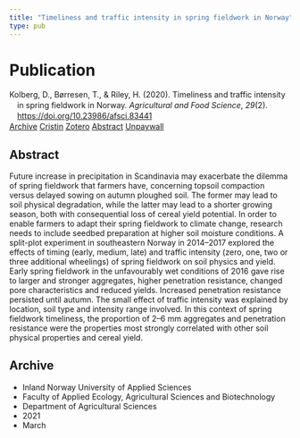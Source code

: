 ```yaml
---
title: "Timeliness and traffic intensity in spring fieldwork in Norway"
type: pub
---
```

<h1>Publication</h1>
<article id="csl-bib-container-XKAW8K2B" class="csl-bib-container">
  <div class="csl-bib-body" style="line-height: 1.35; padding-left: 1em; text-indent:-1em;">
  <div class="csl-entry">Kolberg, D., B&#xF8;rresen, T., &amp; Riley, H. (2020). Timeliness and traffic intensity in spring fieldwork in Norway. <i>Agricultural and Food Science</i>, <i>29</i>(2). <a href="https://doi.org/10.23986/afsci.83441">https://doi.org/10.23986/afsci.83441</a></div>
</div>
  <div class="csl-bib-buttons">
    <a href="#taxonomy-article-XKAW8K2B" class="csl-bib-button">Archive</a>
    <a href="https://app.cristin.no/results/show.jsf?id=1900126" alt="Cristin URL" class="csl-bib-button">Cristin</a>
    <a href="http://zotero.org/groups/5022929/items/XKAW8K2B" alt="Zotero URL" class="csl-bib-button">Zotero</a>
    <a href="#abstract-article-XKAW8K2B" class="csl-bib-button">Abstract</a>
    <a href="https://journal.fi/afs/article/download/83441/53137" class="csl-bib-button">Unpaywall</a>
  </div>
  <div id="csl-bib-meta-container-XKAW8K2B"></div>
</article>
<div id="csl-bib-meta-XKAW8K2B" class="csl-bib-meta">
  <article id="abstract-article-XKAW8K2B" class="abstract-article">
    <h1>Abstract</h1>
    Future increase in precipitation in Scandinavia may exacerbate the dilemma of spring fieldwork that farmers have, concerning topsoil compaction versus delayed sowing on autumn ploughed soil. The former may lead to soil physical degradation, while the latter may lead to a shorter growing season, both with consequential loss of cereal yield potential. In order to enable farmers to adapt their spring fieldwork to climate change, research needs to include seedbed preparation at higher soil moisture conditions. A split-plot experiment in southeastern Norway in 2014–2017 explored the effects of timing (early, medium, late) and traffic intensity (zero, one, two or three additional wheelings) of spring fieldwork on soil physics and yield. Early spring fieldwork in the unfavourably wet conditions of 2016 gave rise to larger and stronger aggregates, higher penetration resistance, changed pore characteristics and reduced yields. Increased penetration resistance persisted until autumn. The small effect of traffic intensity was explained by location, soil type and intensity range involved. In this context of spring fieldwork timeliness, the proportion of 2–6 mm aggregates and penetration resistance were the properties most strongly correlated with other soil physical properties and cereal yield.
  </article>
  <article id="taxonomy-article-XKAW8K2B" class="taxonomy-article">
    <h1>Archive</h1>
    <ul>
      <li>Inland Norway University of Applied Sciences</li>
      <li>Faculty of Applied Ecology, Agricultural Sciences and Biotechnology</li>
      <li>Department of Agricultural Sciences</li>
      <li>2021</li>
      <li>March</li>
    </ul>
  </article>
</div>
